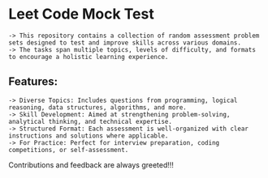 # Leet Code Mock Test

    -> This repository contains a collection of random assessment problem sets designed to test and improve skills across various domains. 
    -> The tasks span multiple topics, levels of difficulty, and formats to encourage a holistic learning experience.

## Features:
    
    -> Diverse Topics: Includes questions from programming, logical reasoning, data structures, algorithms, and more.
    -> Skill Development: Aimed at strengthening problem-solving, analytical thinking, and technical expertise.
    -> Structured Format: Each assessment is well-organized with clear instructions and solutions where applicable.
    -> For Practice: Perfect for interview preparation, coding competitions, or self-assessment.


Contributions and feedback are always greeted!!!
